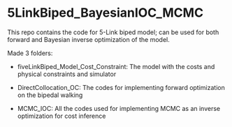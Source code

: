 # 5LinkBiped_BayesianIOC_MCMC
 This repo contains the code for 5-Link biped model; can be used for both forward and Bayesian inverse optimization of the model.

 Made 3 folders:

 - fiveLinkBiped_Model_Cost_Constraint: The model with the costs and physical constraints and simulator
 
 - DirectCollocation_OC: The codes for implementing forward optimization on the bipedal walking
 
 - MCMC_IOC: All the codes used for implementing MCMC as an inverse optimization for cost inference


